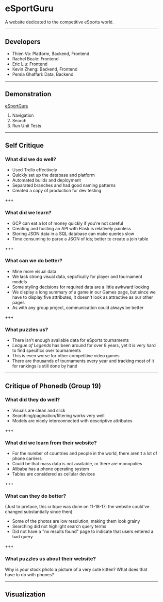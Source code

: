 # eSportGuru

A website dedicated to the competitive eSports world.

---

## Developers

- Thien Vo: Platform, Backend, Frontend
- Rachel Beale: Frontend
- Eric Liu: Frontend
- Kevin Zheng: Backend, Frontend
- Persia Ghaffari: Data, Backend

---

## Demonstration

[eSportGuru](esportguru.com)

1. Navigation
2. Search
3. Run Unit Tests

---

## Self Critique

### What did we do well?

- Used Trello effectively
- Quickly set up the database and platform
- Automated builds and deployment
- Separated branches and had good naming patterns
- Created a copy of production for dev testing

+++

### What did we learn?

- GCP can eat a lot of money quickly if you're not careful
- Creating and hosting an API with Flask is relatively painless
- Storing JSON data in a SQL database can make queries slow
 - Time consuming to parse a JSON of ids; better to create a join table

+++

### What can we do better?

- Mine more visual data
 - We lack strong visual data, sepcfically for player and tournament models
- Some styling decisions for required data are a little awkward looking
 - We display a long summary of a game in our Games page, but since we have to
   display five attributes, it doesn't look as attractive as our other pages
- As with any group project, communication could always be better

+++

### What puzzles us?

- There isn't enough available data for eSports tournaments
- _League of Legends_ has been around for over 8 years, yet it is very hard to
  find specifics over tournaments
 - This is even worse for other competitive video games
- There are thousands of tournaments every year and tracking most of it for 
  rankings is still done by hand

---

## Critique of Phonedb (Group 19)

### What did they do well?

- Visuals are clean and slick
- Searching/pagination/filtering works very well
- Models are nicely interconnected with descriptive attributes

+++

### What did we learn from their website?

- For the number of countries and people in the world, there aren't a lot of
  phone carriers
 - Could be that mass data is not available, or there are monopolies
- Alibaba has a phone operating system
- Tables are considered as cellular devices

+++

### What can they do better?

(Just to preface, this critque was done on 11-18-17; the website could've
changed substantially since then)

- Some of the photos are low resolution, making them look grainy
- Searching did not highlight search query terms
- Did not have a "no results found" page to indicate that users entered a bad
  query

+++

### What puzzles us about their website?

Why is your stock photo a picture of a very cute kitten? What does that have 
to do with phones?

---

## Visualization